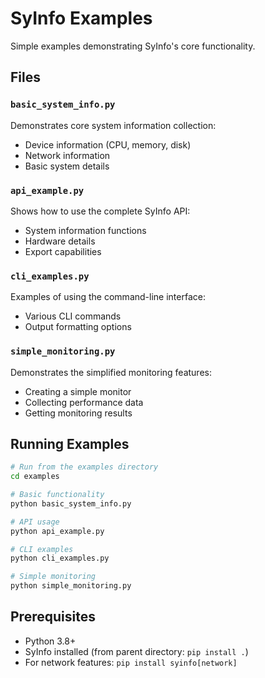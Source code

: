 # SyInfo Examples

Simple examples demonstrating SyInfo's core functionality.

## Files

### `basic_system_info.py`
Demonstrates core system information collection:
- Device information (CPU, memory, disk)
- Network information
- Basic system details

### `api_example.py`
Shows how to use the complete SyInfo API:
- System information functions
- Hardware details
- Export capabilities

### `cli_examples.py`
Examples of using the command-line interface:
- Various CLI commands
- Output formatting options

### `simple_monitoring.py`
Demonstrates the simplified monitoring features:
- Creating a simple monitor
- Collecting performance data
- Getting monitoring results

## Running Examples

```bash
# Run from the examples directory
cd examples

# Basic functionality
python basic_system_info.py

# API usage
python api_example.py

# CLI examples
python cli_examples.py

# Simple monitoring
python simple_monitoring.py
```

## Prerequisites

- Python 3.8+
- SyInfo installed (from parent directory: `pip install .`)
- For network features: `pip install syinfo[network]`
